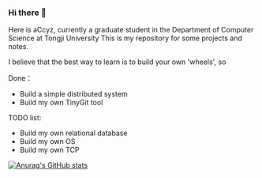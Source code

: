 ### Hi there 👋

<!--
**acCyz/acCyz** is a ✨ _special_ ✨ repository because its `README.md` (this file) appears on your GitHub profile.

Here are some ideas to get you started:

- 🔭 I’m currently working on ...
- 🌱 I’m currently learning ...
- 👯 I’m looking to collaborate on ...
- 🤔 I’m looking for help with ...
- 💬 Ask me about ...
- 📫 How to reach me: ...
- 😄 Pronouns: ...
- ⚡ Fun fact: ...
-->
Here is aCcyz, currently a graduate student in the Department of Computer Science at Tongji University
This is my repository for some projects and notes.

I believe that the best way to learn is to build your own 'wheels', so

Done：

- Build a simple distributed system 
- Build my own TinyGit tool

TODO list:

- Build my own relational database
- Build my own OS
- Build my own TCP

[![Anurag's GitHub stats](https://github-readme-stats.vercel.app/api?username=acCyz&count_private=true)](https://github.com/anuraghazra/github-readme-stats)
